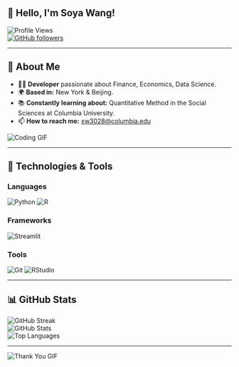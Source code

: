 
## 👋 Hello, I'm Soya Wang!

![Profile Views](https://komarev.com/ghpvc/?username=your-username&color=brightgreen)  
[![GitHub followers](https://img.shields.io/github/followers/your-username?label=Follow&style=social)](https://github.com/SoyaWang)  

---

## 🌟 About Me

- 🧑‍💻 **Developer** passionate about Finance, Economics, Data Science.  
- 🌍 **Based in:** New York & Beijing.  
- 📚 **Constantly learning about:** Quantitative Method in the Social Sciences at Columbia University.  
- 📫 **How to reach me:** xw3028@columbia.edu
  
![Coding GIF](https://media.giphy.com/media/qgQUggAC3Pfv687qPC/giphy.gif)

---

## 🚀 Technologies & Tools

### Languages
![Python](https://img.shields.io/badge/Python-3776AB?style=for-the-badge&logo=python&logoColor=white)
![R](https://img.shields.io/badge/R-276DC3?style=for-the-badge&logo=r&logoColor=white)

### Frameworks
![Streamlit](https://img.shields.io/badge/Streamlit-FF4B4B?style=for-the-badge&logo=streamlit&logoColor=white)

### Tools
![Git](https://img.shields.io/badge/Git-F05032?style=for-the-badge&logo=git&logoColor=white)
![RStudio](https://img.shields.io/badge/RStudio-75AADB?style=for-the-badge&logo=rstudio&logoColor=white)

---

## 📊 GitHub Stats

![GitHub Streak](https://github-readme-streak-stats.herokuapp.com/?user=SoyaWang&theme=tokyonight)  
![GitHub Stats](https://github-readme-stats.vercel.app/api?username=SoyaWang&show_icons=true&theme=tokyonight)  
![Top Languages](https://github-readme-stats.vercel.app/api/top-langs/?username=SoyaWang&layout=compact&theme=tokyonight)


---

![Thank You GIF](https://media.giphy.com/media/xT1XGNBGpDxtI1rcHq/giphy.gif)


<!--
**SoyaWang/SoyaWang** is a ✨ _special_ ✨ repository because its `README.md` (this file) appears on your GitHub profile.

Here are some ideas to get you started:

- 🔭 I’m currently working on ...
- 🌱 I’m currently learning ...
- 👯 I’m looking to collaborate on ...
- 🤔 I’m looking for help with ...
- 💬 Ask me about ...
- 📫 How to reach me: ...
- 😄 Pronouns: ...
- ⚡ Fun fact: ...
-->
